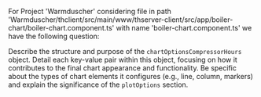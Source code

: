 For Project 'Warmduscher' considering file in path 'Warmduscher/thclient/src/main/www/thserver-client/src/app/boiler-chart/boiler-chart.component.ts' with name 'boiler-chart.component.ts' we have the following question:

Describe the structure and purpose of the `chartOptionsCompressorHours` object. Detail each key-value pair within this object, focusing on how it contributes to the final chart appearance and functionality.  Be specific about the types of chart elements it configures (e.g., line, column, markers) and explain the significance of the `plotOptions` section.
